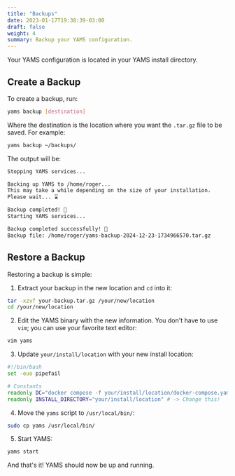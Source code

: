 ```yaml
---
title: "Backups"
date: 2023-01-17T19:38:39-03:00
draft: false
weight: 4
summary: Backup your YAMS configuration.
---
```


Your YAMS configuration is located in your YAMS install directory.

## Create a Backup

To create a backup, run:

```bash
yams backup [destination]
```

Where the destination is the location where you want the `.tar.gz` file to be saved. For example:

```bash
yams backup ~/backups/
```

The output will be:

```bash
Stopping YAMS services...

Backing up YAMS to /home/roger...
This may take a while depending on the size of your installation.
Please wait... ⌛

Backup completed! 🎉
Starting YAMS services...

Backup completed successfully! 🎉
Backup file: /home/roger/yams-backup-2024-12-23-1734966570.tar.gz
```

## Restore a Backup

Restoring a backup is simple:

1. Extract your backup in the new location and `cd` into it:

```bash
tar -xzvf your-backup.tar.gz /your/new/location
cd /your/new/location
```

2. Edit the YAMS binary with the new information. You don't have to use `vim`; you can use your favorite text editor:

```bash
vim yams
```

3. Update `your/install/location` with your new install location:

```bash
#!/bin/bash
set -euo pipefail

# Constants
readonly DC="docker compose -f your/install/location/docker-compose.yaml -f your/install/location/docker-compose.custom.yaml"  # -> Change this!
readonly INSTALL_DIRECTORY="your/install/location" # -> Change this!
```

4. Move the `yams` script to `/usr/local/bin/`:

```bash
sudo cp yams /usr/local/bin/
```

5. Start YAMS:

```bash
yams start
```

And that's it! YAMS should now be up and running.

